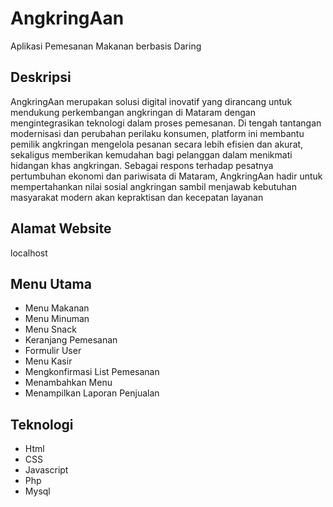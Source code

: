 # AngkringAan
Aplikasi Pemesanan Makanan berbasis Daring
## Deskripsi
AngkringAan merupakan solusi digital inovatif yang dirancang untuk mendukung perkembangan angkringan di Mataram dengan mengintegrasikan teknologi dalam proses pemesanan. Di tengah tantangan modernisasi dan perubahan perilaku konsumen, platform ini membantu pemilik angkringan mengelola pesanan secara lebih efisien dan akurat, sekaligus memberikan kemudahan bagi pelanggan dalam menikmati hidangan khas angkringan. Sebagai respons terhadap pesatnya pertumbuhan ekonomi dan pariwisata di Mataram, AngkringAan hadir untuk mempertahankan nilai sosial angkringan sambil menjawab kebutuhan masyarakat modern akan kepraktisan dan kecepatan layanan
## Alamat Website
localhost
## Menu Utama
- Menu Makanan
- Menu Minuman
- Menu Snack
- Keranjang Pemesanan
- Formulir User
- Menu Kasir
- Mengkonfirmasi List Pemesanan
- Menambahkan Menu
- Menampilkan Laporan Penjualan
## Teknologi
- Html
- CSS
- Javascript
- Php
- Mysql
